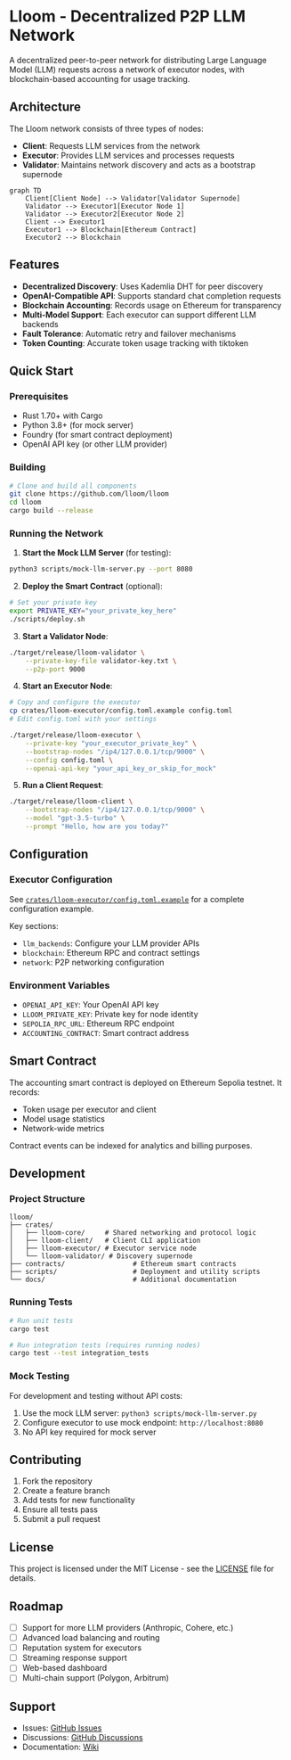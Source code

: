 # Lloom - Decentralized P2P LLM Network

A decentralized peer-to-peer network for distributing Large Language Model (LLM) requests across a network of executor nodes, with blockchain-based accounting for usage tracking.

## Architecture

The Lloom network consists of three types of nodes:

- **Client**: Requests LLM services from the network
- **Executor**: Provides LLM services and processes requests
- **Validator**: Maintains network discovery and acts as a bootstrap supernode

```mermaid
graph TD
    Client[Client Node] --> Validator[Validator Supernode]
    Validator --> Executor1[Executor Node 1]
    Validator --> Executor2[Executor Node 2]
    Client --> Executor1
    Executor1 --> Blockchain[Ethereum Contract]
    Executor2 --> Blockchain
```

## Features

- **Decentralized Discovery**: Uses Kademlia DHT for peer discovery
- **OpenAI-Compatible API**: Supports standard chat completion requests
- **Blockchain Accounting**: Records usage on Ethereum for transparency
- **Multi-Model Support**: Each executor can support different LLM backends
- **Fault Tolerance**: Automatic retry and failover mechanisms
- **Token Counting**: Accurate token usage tracking with tiktoken

## Quick Start

### Prerequisites

- Rust 1.70+ with Cargo
- Python 3.8+ (for mock server)
- Foundry (for smart contract deployment)
- OpenAI API key (or other LLM provider)

### Building

```bash
# Clone and build all components
git clone https://github.com/lloom/lloom
cd lloom
cargo build --release
```

### Running the Network

1. **Start the Mock LLM Server** (for testing):
```bash
python3 scripts/mock-llm-server.py --port 8080
```

2. **Deploy the Smart Contract** (optional):
```bash
# Set your private key
export PRIVATE_KEY="your_private_key_here"
./scripts/deploy.sh
```

3. **Start a Validator Node**:
```bash
./target/release/lloom-validator \
    --private-key-file validator-key.txt \
    --p2p-port 9000
```

4. **Start an Executor Node**:
```bash
# Copy and configure the executor
cp crates/lloom-executor/config.toml.example config.toml
# Edit config.toml with your settings

./target/release/lloom-executor \
    --private-key "your_executor_private_key" \
    --bootstrap-nodes "/ip4/127.0.0.1/tcp/9000" \
    --config config.toml \
    --openai-api-key "your_api_key_or_skip_for_mock"
```

5. **Run a Client Request**:
```bash
./target/release/lloom-client \
    --bootstrap-nodes "/ip4/127.0.0.1/tcp/9000" \
    --model "gpt-3.5-turbo" \
    --prompt "Hello, how are you today?"
```

## Configuration

### Executor Configuration

See [`crates/lloom-executor/config.toml.example`](crates/lloom-executor/config.toml.example) for a complete configuration example.

Key sections:
- `llm_backends`: Configure your LLM provider APIs
- `blockchain`: Ethereum RPC and contract settings
- `network`: P2P networking configuration

### Environment Variables

- `OPENAI_API_KEY`: Your OpenAI API key
- `LLOOM_PRIVATE_KEY`: Private key for node identity
- `SEPOLIA_RPC_URL`: Ethereum RPC endpoint
- `ACCOUNTING_CONTRACT`: Smart contract address

## Smart Contract

The accounting smart contract is deployed on Ethereum Sepolia testnet. It records:
- Token usage per executor and client
- Model usage statistics
- Network-wide metrics

Contract events can be indexed for analytics and billing purposes.

## Development

### Project Structure

```
lloom/
├── crates/
│   ├── lloom-core/     # Shared networking and protocol logic
│   ├── lloom-client/   # Client CLI application
│   ├── lloom-executor/ # Executor service node
│   └── lloom-validator/ # Discovery supernode
├── contracts/                 # Ethereum smart contracts
├── scripts/                   # Deployment and utility scripts
└── docs/                      # Additional documentation
```

### Running Tests

```bash
# Run unit tests
cargo test

# Run integration tests (requires running nodes)
cargo test --test integration_tests
```

### Mock Testing

For development and testing without API costs:

1. Use the mock LLM server: `python3 scripts/mock-llm-server.py`
2. Configure executor to use mock endpoint: `http://localhost:8080`
3. No API key required for mock server

## Contributing

1. Fork the repository
2. Create a feature branch
3. Add tests for new functionality
4. Ensure all tests pass
5. Submit a pull request

## License

This project is licensed under the MIT License - see the [LICENSE](LICENSE) file for details.

## Roadmap

- [ ] Support for more LLM providers (Anthropic, Cohere, etc.)
- [ ] Advanced load balancing and routing
- [ ] Reputation system for executors
- [ ] Streaming response support
- [ ] Web-based dashboard
- [ ] Multi-chain support (Polygon, Arbitrum)

## Support

- Issues: [GitHub Issues](https://github.com/lloom/lloom/issues)
- Discussions: [GitHub Discussions](https://github.com/lloom/lloom/discussions)
- Documentation: [Wiki](https://github.com/lloom/lloom/wiki)